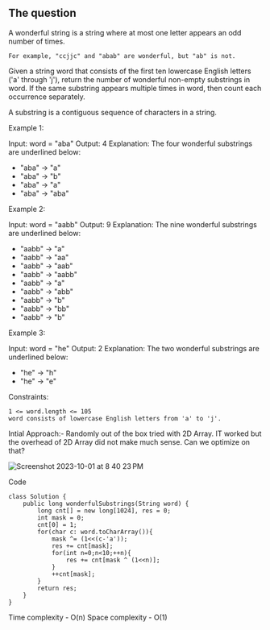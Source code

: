 ## The question

A wonderful string is a string where at most one letter appears an odd number of times.

    For example, "ccjjc" and "abab" are wonderful, but "ab" is not.

Given a string word that consists of the first ten lowercase English letters ('a' through 'j'), return the number of wonderful non-empty substrings in word. If the same substring appears multiple times in word, then count each occurrence separately.

A substring is a contiguous sequence of characters in a string.

 

Example 1:

Input: word = "aba"
Output: 4
Explanation: The four wonderful substrings are underlined below:
- "aba" -> "a"
- "aba" -> "b"
- "aba" -> "a"
- "aba" -> "aba"

Example 2:

Input: word = "aabb"
Output: 9
Explanation: The nine wonderful substrings are underlined below:
- "aabb" -> "a"
- "aabb" -> "aa"
- "aabb" -> "aab"
- "aabb" -> "aabb"
- "aabb" -> "a"
- "aabb" -> "abb"
- "aabb" -> "b"
- "aabb" -> "bb"
- "aabb" -> "b"

Example 3:

Input: word = "he"
Output: 2
Explanation: The two wonderful substrings are underlined below:
- "he" -> "h"
- "he" -> "e"

 

Constraints:

    1 <= word.length <= 105
    word consists of lowercase English letters from 'a' to 'j'.

Intial Approach:- Randomly out of the box tried with 2D Array. IT worked but the overhead of 2D Array did not make much sense. Can we optimize on that?

![Screenshot 2023-10-01 at 8 40 23 PM](https://github.com/S2606/CodingQuestion/assets/18497513/30307e06-3d8d-4871-86ed-9e26b7c67d9f)

Code
```
class Solution {
    public long wonderfulSubstrings(String word) {
        long cnt[] = new long[1024], res = 0;
        int mask = 0;
        cnt[0] = 1;
        for(char c: word.toCharArray()){
            mask ^= (1<<(c-'a'));
            res += cnt[mask];
            for(int n=0;n<10;++n){
                res += cnt[mask ^ (1<<n)];
            }
            ++cnt[mask];
        }
        return res;
    }
}
```

Time complexity - O(n)
Space complexity - O(1)

